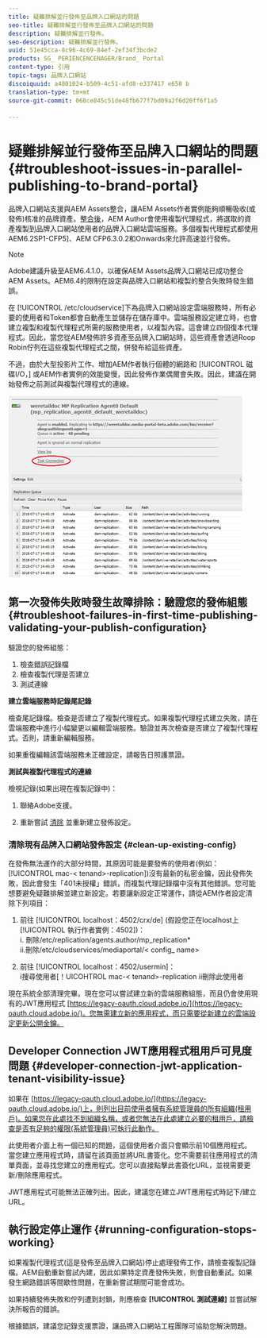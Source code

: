 ```yaml
---
title: 疑難排解並行發佈至品牌入口網站的問題
seo-title: 疑難排解並行發佈至品牌入口網站的問題
description: 疑難排解並行發佈。
seo-description: 疑難排解並行發佈。
uuid: 51e45cca-8c96-4c69-84ef-2ef34f3bcde2
products: SG_ PERIENCENCENAGER/Brand_ Portal
content-type: 引用
topic-tags: 品牌入口網站
discoiquuid: a4801024-b509-4c51-afd8-e337417 e658 b
translation-type: tm+mt
source-git-commit: 068ce845c51de48fb677f7bd09a2f6d20ff6f1a5

---
```



# 疑難排解並行發佈至品牌入口網站的問題 {#troubleshoot-issues-in-parallel-publishing-to-brand-portal}

品牌入口網站支援與AEM Assets整合，讓AEM Assets作者實例能夠順暢吸收(或發佈)核准的品牌資產。[整合後](https://helpx.adobe.com/experience-manager/6-5/assets/using/brand-portal-configuring-integration.html)，AEM Author會使用複製代理程式，將選取的資產複製到品牌入口網站使用者的品牌入口網站雲端服務。多個複製代理程式都使用AEM6.2SP1-CFP5]、AEM CFP6.3.0.2和Onwards來允許高速並行發佈。

>[!NOTE]
>
>Adobe建議升級至AEM6.4.1.0，以確保AEM Assets品牌入口網站已成功整合AEM Assets。AEM6.4的限制在設定與品牌入口網站和複製的整合失敗時發生錯誤。

在 [!UICONTROL /etc/cloudservice]下為品牌入口網站設定雲端服務時，所有必要的使用者和Token都會自動產生並儲存在儲存庫中。雲端服務設定建立時，也會建立複製和複製代理程式所需的服務使用者，以複製內容。這會建立四個復本代理程式。因此，當您從AEM發佈許多資產至品牌入口網站時，這些資產會透過Roop Robin佇列在這些複製代理程式之間，併發布給這些資產。

不過，由於大型投影片工作、增加AEM作者執行個體的網路和 [!UICONTROL 磁碟I/O，] 或AEM作者實例的效能變慢，因此發佈作業偶爾會失敗。因此，建議在開始發佈之前測試與複製代理程式的連線。

![](assets/test-connection.png)

## 第一次發佈失敗時發生故障排除：驗證您的發佈組態 {#troubleshoot-failures-in-first-time-publishing-validating-your-publish-configuration}

驗證您的發佈組態：

1. 檢查錯誤記錄檔
2. 檢查複製代理是否建立
3. 測試連線

**建立雲端服務時記錄尾記錄**

檢查尾記錄檔。檢查是否建立了複製代理程式。如果複製代理程式建立失敗，請在雲端服務中進行小幅變更以編輯雲端服務。驗證並再次檢查是否建立了複製代理程式。否則，請重新編輯服務。

如果重復編輯該雲端服務未正確設定，請報告日照護票證。

**測試與複製代理程式的連線**

檢視記錄(如果出現在複製記錄中)：

1. 聯絡Adobe支援。

2. 重新嘗試 [清除](../using/troubleshoot-parallel-publishing.md#clean-up-existing-config) 並重新建立發佈設定。

<!--
Comment Type: remark
Last Modified By: Mini Gulati (mgulati)
Last Modified Date: 2018-06-21T22:56:21.256-0400
<p>?? check and compare public key. At times public key is different</p>
<p>?? another thing to check in /useradmin</p>
-->

### 清除現有品牌入口網站發佈設定 {#clean-up-existing-config}

在發佈無法運作的大部分時間，其原因可能是要發佈的使用者(例如： [!UICONTROL mac-&lt; tenand&gt;-replication])沒有最新的私密金鑰，因此發佈失敗，因此會發生「401未授權」錯誤，而複製代理記錄檔中沒有其他錯誤。您可能想要避免疑難排解並建立新設定。若要讓新設定正常運作，請從AEM作者設定清除下列項目：

1. 前往 [!UICONTROL localhost：4502/crx/de] (假設您正在localhost上 [!UICONTROL 執行作者實例：4502])：\
   i. 刪除/etc/replication/agents.author/mp_replication*\
   ii.刪除/etc/cloudservices/mediaportal/&lt; config_ name&gt;

2. 前往 [!UICONTROL localhost：4502/usermin]：\
   i搜尋使用者[！UICOHTROL mac-&lt; tenand&gt;-replication
ii刪除此使用者

現在系統全部清理完畢。現在您可以嘗試建立新的雲端服務組態，而且仍會使用現有的JWT應用程式 [https://legacy-oauth.cloud.adobe.io/](https://legacy-oauth.cloud.adobe.io/)。您無需建立新的應用程式，而只需要從新建立的雲端設定更新公開金鑰。

## Developer Connection JWT應用程式租用戶可見度問題 {#developer-connection-jwt-application-tenant-visibility-issue}

如果在 [https://legacy-oauth.cloud.adobe.io/](https://legacy-oauth.cloud.adobe.io/)上，則列出目前使用者擁有系統管理員的所有組織(租用戶)。如果您在此處找不到組織名稱，或者您無法在此處建立必要的租用戶，請檢查是否有足夠的權限(系統管理員)可執行此動作。

此使用者介面上有一個已知的問題，這個使用者介面只會顯示前10個應用程式。當您建立應用程式時，請留在該頁面並將URL書簽化。您不需要前往應用程式的清單頁面，並尋找您建立的應用程式。您可以直接點擊此書簽化URL，並視需要更新/刪除應用程式。

JWT應用程式可能無法正確列出。因此，建議您在建立JWT應用程式時記下/建立URL。

## 執行設定停止運作 {#running-configuration-stops-working}

<!--
Comment Type: draft

<p>If the running configuration stops working, either of the following two possibilities
<g class="gr_ gr_15 gr-alert gr_gramm gr_inline_cards gr_run_anim Grammar multiReplace" data-gr-id="15" id="15" style="font-size: 12px;">
are
</g> there:</p>
<p>1.
<g class="gr_ gr_14 gr-alert gr_gramm gr_inline_cards gr_run_anim Grammar only-ins doubleReplace replaceWithoutSep" data-gr-id="14" id="14">
Connection
</g> has failed, or</p>
<p>2. Publish has failed with permission to dam-replication-service denied, while connection has passed </p>
<p>If the connection has failed [1], the
<g class="gr_ gr_10 gr-alert gr_spell gr_inline_cards gr_run_anim ContextualSpelling ins-del multiReplace" data-gr-id="10" id="10">
fail safe
</g> way to fix it is to <a href="../using/troubleshoot-parallel-publishing.md#main-pars-header-1664955658">clean up</a> the existing Brand Portal publish configuration and recreate a publish configuration. </p>
<p>However, if the
<g class="gr_ gr_18 gr-alert gr_spell gr_inline_cards gr_run_anim ContextualSpelling" data-gr-id="18" id="18">
publish
</g> has failed with
<g class="gr_ gr_16 gr-alert gr_gramm gr_inline_cards gr_run_anim Grammar only-ins doubleReplace replaceWithoutSep" data-gr-id="16" id="16">
permission
</g> denied to dam-replication-service, raise a support ticket.</p>
-->

如果複製代理程式(這是發佈至品牌入口網站)停止處理發佈工作，請檢查複製記錄檔。AEM自動重新嘗試內建，因此如果特定資產發佈失敗，則會自動重試。如果發生網路錯誤等間歇性問題，在重新嘗試期間可能會成功。

如果持續發佈失敗和佇列遭到封鎖，則應檢查 **[!UICONTROL 測試連線]** 並嘗試解決所報告的錯誤。

根據錯誤，建議您記錄支援票證，讓品牌入口網站工程團隊可協助您解決問題。

